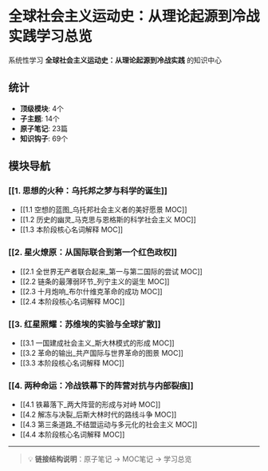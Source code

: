 # 全球社会主义运动史：从理论起源到冷战实践学习总览

系统性学习 **全球社会主义运动史：从理论起源到冷战实践** 的知识中心

## 统计

- **顶级模块**: 4个
- **子主题**: 14个
- **原子笔记**: 23篇
- **知识钩子**: 69个

## 模块导航

### [[1. 思想的火种：乌托邦之梦与科学的诞生]]

- [[1.1 空想的蓝图_乌托邦社会主义者的美好愿景 MOC]]
- [[1.2 历史的幽灵_马克思与恩格斯的科学社会主义 MOC]]
- [[1.3 本阶段核心名词解释 MOC]]

### [[2. 星火燎原：从国际联合到第一个红色政权]]

- [[2.1 全世界无产者联合起来_第一与第二国际的尝试 MOC]]
- [[2.2 链条的最薄弱环节_列宁主义的诞生 MOC]]
- [[2.3 十月炮响_布尔什维克革命的成功 MOC]]
- [[2.4 本阶段核心名词解释 MOC]]

### [[3. 红星照耀：苏维埃的实验与全球扩散]]

- [[3.1 一国建成社会主义_斯大林模式的形成 MOC]]
- [[3.2 革命的输出_共产国际与世界革命的图景 MOC]]
- [[3.3 本阶段核心名词解释 MOC]]

### [[4. 两种命运：冷战铁幕下的阵营对抗与内部裂痕]]

- [[4.1 铁幕落下_两大阵营的形成与对峙 MOC]]
- [[4.2 解冻与决裂_后斯大林时代的路线斗争 MOC]]
- [[4.3 第三条道路_不结盟运动与多元化的社会主义 MOC]]
- [[4.4 本阶段核心名词解释 MOC]]

---

> 💡 **链接结构说明**：原子笔记 → MOC笔记 → 学习总览

